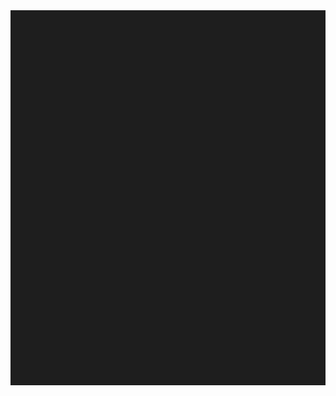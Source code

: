 <div id="cy" style="width: 100%; height: 600px; background: #1e1e1e;"></div>

<!-- Cytoscape core -->
<script src="https://unpkg.com/cytoscape/dist/cytoscape.min.js"></script>

<script>
  var cy = cytoscape({
    container: document.getElementById('cy'),

    elements: [
      // Nodes (commits/events)
      { data: { id: 'A', label: 'Root A', branch: 'blue' } },
      { data: { id: 'B', label: 'Commit B', branch: 'blue' } },
      { data: { id: 'C', label: 'Root C', branch: 'orange' } },
      { data: { id: 'D', label: 'Commit D', branch: 'orange' } },
      { data: { id: 'E', label: 'Merge', branch: 'blue' } },

      // Edges (branch lines)
      { data: { source: 'A', target: 'B', branch: 'blue' } },
      { data: { source: 'C', target: 'D', branch: 'orange' } },
      { data: { source: 'B', target: 'E', branch: 'blue' } },
      { data: { source: 'D', target: 'E', branch: 'orange' } }
    ],

    style: [
      {
        selector: 'node',
        style: {
          'background-color': 'data(branch)',
          'label': 'data(label)',
          'color': '#fff',
          'text-valign': 'center',
          'text-halign': 'center',
          'font-size': 10,
          'width': 20,
          'height': 20,
          'shape': 'ellipse',
          'border-width': 2,
          'border-color': '#111'
        }
      },
      {
        selector: 'edge',
        style: {
          'width': 3,
          'line-color': 'data(branch)',
          'curve-style': 'bezier',
          'target-arrow-shape': 'none'
        }
      }
    ],

    layout: {
      name: 'breadthfirst',
      directed: true,
      padding: 10,
      spacingFactor: 1.5
    }
  });
  cy.nodes().forEach(n => n.lock());
</script>
